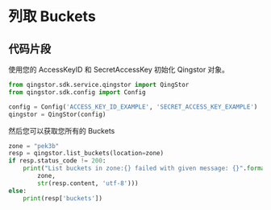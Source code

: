 # 列取 Buckets

## 代码片段

使用您的 AccessKeyID 和 SecretAccessKey 初始化 Qingstor 对象。

```python
from qingstor.sdk.service.qingstor import QingStor
from qingstor.sdk.config import Config

config = Config('ACCESS_KEY_ID_EXAMPLE', 'SECRET_ACCESS_KEY_EXAMPLE')
qingstor = QingStor(config)
```

然后您可以获取您所有的 Buckets

```python
zone = "pek3b"
resp = qingstor.list_buckets(location=zone)
if resp.status_code != 200:
    print("List buckets in zone:{} failed with given message: {}".format(
        zone,
        str(resp.content, 'utf-8')))
else:
    print(resp['buckets'])
```
